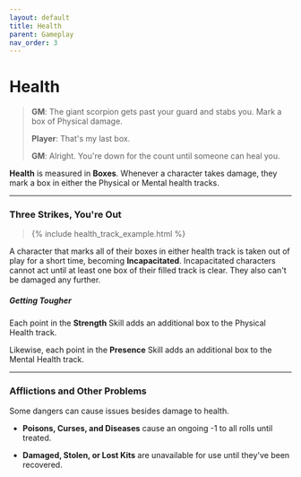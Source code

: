 ```yaml
---
layout: default
title: Health
parent: Gameplay
nav_order: 3
---
```


# Health

> **GM**: The giant scorpion gets past your guard and stabs you. Mark a box of Physical damage.
>
> **Player**: That's my last box.
>
> **GM**: Alright. You're down for the count until someone can heal you.

**Health** is measured in **Boxes**. Whenever a character takes damage, they mark a box in either the Physical or Mental health tracks.

---

### Three Strikes, You're Out

> {% include health_track_example.html %}

A character that marks all of their boxes in either health track is taken out of play for a short time, becoming **Incapacitated**. Incapacitated characters cannot act until at least one box of their filled track is clear. They also can't be damaged any further.

##### Getting Tougher

Each point in the **<span style="color: {{ site.soldier_color }}">Strength</span>** Skill adds an additional box to the Physical Health track.

Likewise, each point in the **<span style="color: {{ site.mage_color }}">Presence</span>** Skill adds an additional box to the Mental Health track.

---

### Afflictions and Other Problems

Some dangers can cause issues besides damage to health.

- **Poisons, Curses, and Diseases** cause an ongoing -1 to all rolls until treated.

- **Damaged, Stolen, or Lost Kits** are unavailable for use until they've been recovered.

<!-- ### Recovery

Characters recover all of their health and clear away all injuries by [Making Camp](../adventuring/exploration/index.md).

Certain Kits can also give characters the ability to recover Boxes or treat injuries. See the page on [Healing](../more_resources/healing.md) for more information. -->
